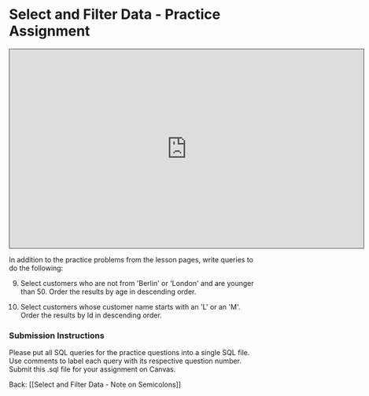 # Select and Filter Data - Practice Assignment

<iframe src="https://egator.hosted.panopto.com/Panopto/Pages/Embed.aspx?id=301026b3-0fb6-4a0b-abc9-b0f2017793d2&autoplay=false&offerviewer=true&showtitle=true&showbrand=true&captions=false&interactivity=all" height="405" width="720" style="border: 1px solid #464646;" allowfullscreen allow="autoplay" aria-label="Panopto Embedded Video Player"></iframe>

In addition to the practice problems from the lesson pages, write queries to do the following:

9. Select customers who are not from 'Berlin' or 'London' and are younger than 50. Order the results by age in descending order.

10. Select customers whose customer name starts with an 'L' or an 'M'. Order the results by Id in descending order.

### Submission Instructions

Please put all SQL queries for the practice questions into a single SQL file. Use comments to label each query with its respective question number. Submit this .sql file for your assignment on Canvas.

Back: [[Select and Filter Data - Note on Semicolons]]